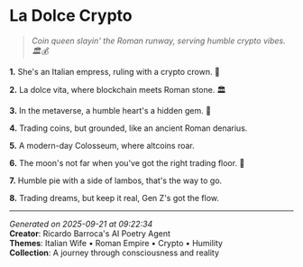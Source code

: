 # La Dolce Crypto

> *Coin queen slayin' the Roman runway, serving humble crypto vibes. 🏛️💰*

**1.** She's an Italian empress, ruling with a crypto crown. 🌙


**2.** La dolce vita, where blockchain meets Roman stone. 🏛️


**3.** In the metaverse, a humble heart's a hidden gem. 💎


**4.** Trading coins, but grounded, like an ancient Roman denarius.


**5.** A modern-day Colosseum, where altcoins roar.


**6.** The moon's not far when you've got the right trading floor. 🚀


**7.** Humble pie with a side of lambos, that's the way to go.


**8.** Trading dreams, but keep it real, Gen Z's got the flow.



---

*Generated on 2025-09-21 at 09:22:34*  
**Creator**: Ricardo Barroca's AI Poetry Agent  
**Themes**: Italian Wife • Roman Empire • Crypto • Humility  
**Collection**: A journey through consciousness and reality